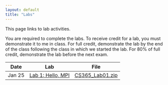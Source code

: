 ```yaml
---
layout: default
title: "Labs"
---
```


This page links to lab activities.

You are required to complete the labs.  To receive credit for a lab, you must demonstrate it to me in class.  For full credit, demonstrate the lab by the end of the class following the class in which we started the lab.  For 80% of full credit, demonstrate the lab before the next exam.

Date | Lab | File
---- | --- | ----
Jan 25 | [Lab 1: Hello, MPI](lab01.html) | [CS365\_Lab01.zip](CS365_Lab01.zip)

<!--
Feb 5 | [Lab 2: One-dimensional cellular automaton](lab02.html) | [CS365\_Lab02.zip](CS365_Lab02.zip)
Feb 12 | [Lab 3: MPI Collective Communication](lab03.html) | [CS365\_Lab03.zip](CS365_Lab03.zip)
Feb 17 | [Lab 4: MPI Derived Datatypes](lab04.html) | [CS365\_Lab04.zip](CS365_Lab04.zip)
Feb 19 | [Lab 5: Message-Passing Performance](lab05.html) | [CS365\_Lab05.zip](CS365_Lab05.zip)
Mar 10 | [Lab 6: Pthreads](lab06.html) | [CS365\_Lab06.zip](CS365_Lab06.zip)
Mar 12 | [Lab 7: Mutexes in pthreads](lab07.html) | [CS365\_Lab07.zip](CS365_Lab07.zip)
Mar 17 | [Lab 8: Shared Queue](lab08.html) | [CS365\_Lab08.zip](CS365_Lab08.zip)
Mar 19 | [Lab 9: Reader/Writer Locks](lab09.html) | [CS365\_Lab09.zip](CS365_Lab09.zip)
Mar 24 | [Lab 10: Java Producer/Consumer Simulation](lab10.html) | [CS365\_Lab10.zip](CS365_Lab10.zip)
Mar 26 | [Lab 11: Parallel Sorting Using Fork/Join](lab11.html) | [CS365\_Lab11.zip](CS365_Lab11.zip)
Apr 7 | [Lab 12: Lock-free random number generator](lab12.html) | [CS365\_Lab12.zip](CS365_Lab12.zip)
Apr 9 | [Lab 13: Network Arithmetic Server](lab13.html) | [CS365\_Lab13.zip](CS365_Lab13.zip)
Apr 14 | [Lab 14: Network Arithmetic Server (Java version)](lab14.html) | [CS365\_Lab14.zip](CS365_Lab14.zip) |
Apr 21 | [Lab 15: CUDA Image Processing](lab15.html) | [CS365\_Lab15.zip](CS365_Lab15.zip) | 
Apr 23 | [Lab 16: CUDA Threads](lab16.html) | [CS365\_Lab16.zip](CS365_Lab16.zip) |
Apr 28 | [Lab 17: Clojure futures](lab17.html) | n/a | 
-->
